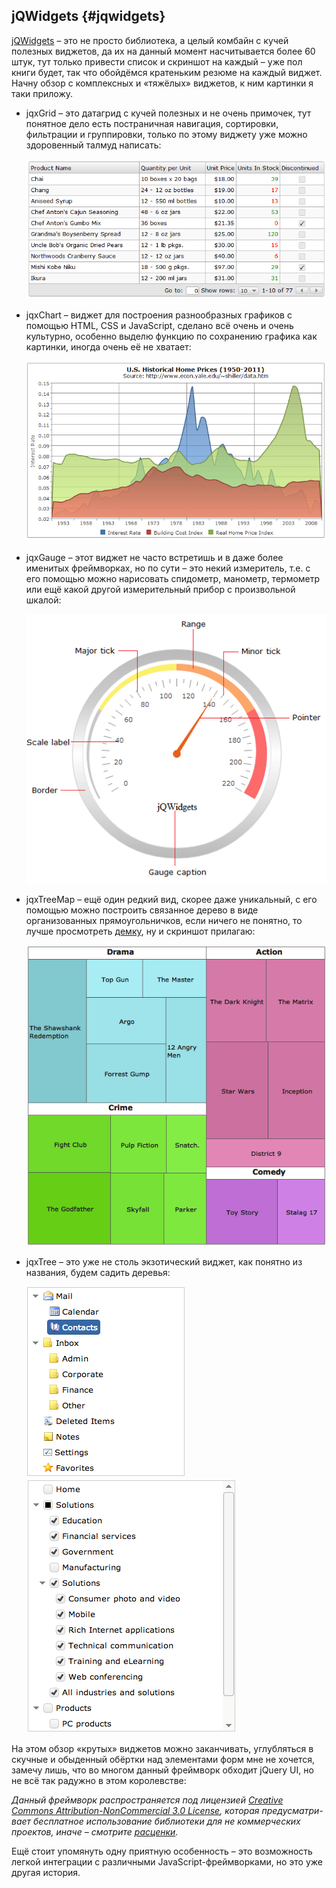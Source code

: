 ## jQWidgets {#jqwidgets}

[jQWidgets](http://www.jqwidgets.com/) – это не просто библиотека, а целый комбайн с кучей полезных виджетов, да их на данный момент насчитывается более 60 штук, тут только привести список и скриншот на каждый – уже пол книги будет, так что обойдёмся кратеньким резюме на каждый виджет. Начну обзор с комплексных и «тяжёлых» виджетов, к ним картинки я таки приложу.

* jqxGrid – это датагрид с кучей полезных и не очень примочек, тут понятное дело есть постраничная навигация, сортировки, фильтрации и группировки, только по этому виджету уже можно здоровенный талмуд написать:

  ![jqxGrid](/assets/jqxGrid.png)

* jqxChart – виджет для построения разнообразных графиков с помощью HTML, CSS и JavaScript, сделано всё очень и очень культурно, особенно выделю функцию по сохранению графика как картинки, иногда очень её не хватает:

  ![jqxChart](/assets/jqxChart.png)

* jqxGauge – этот виджет не часто встретишь и в даже более именитых фреймворках, но по сути – это некий измеритель, т.е. с его помощью можно нарисовать спидометр, манометр, термометр или ещё какой другой измерительный прибор с произвольной шкалой:

  ![jqxGauge](/assets/jqxGauge.png)

* jqxTreeMap – ещё один редкий вид, скорее даже уникальный, с его помощью можно построить связанное дерево в виде организованных прямоугольничков, если ничего не понятно, то лучше просмотреть [демку](http://www.jqwidgets.com/jquery-widgets-demo/demos/jqxtreemap/index.htm), ну и скриншот прилагаю:

  ![jqxTreeMap](/assets/jqxTreeMap.png)

* jqxTree – это уже не столь экзотический виджет, как понятно из названия, будем садить деревья:

  ![jqxTree](/assets/jqxTreeFS.png)
  ![jqxTree](/assets/jqxTree.png)

На этом обзор «крутых» виджетов можно заканчивать, углубляться в скучные и обыденный обёртки над элементами форм мне не хочется, замечу лишь, что во многом данный фреймворк обходит jQuery UI, но не всё так радужно в этом королевстве:

_Данный фреймворк распространяется под лицензией [Creative Commons Attribution-NonCommercial 3.0 License](http://creativecommons.org/licenses/by-nc/3.0/), которая предусматри-вает бесплатное использование библиотеки для не коммерческих проектов, иначе – смотрите [расценки](http://www.jqwidgets.com/license/)._

Ещё стоит упомянуть одну приятную особенность – это возможность легкой интеграции с различными JavaScript-фреймворками, но это уже другая история.
